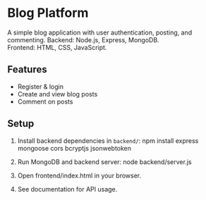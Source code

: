 # Blog Platform

A simple blog application with user authentication, posting, and commenting.
Backend: Node.js, Express, MongoDB.  
Frontend: HTML, CSS, JavaScript.

## Features

- Register & login
- Create and view blog posts
- Comment on posts

## Setup

1. Install backend dependencies in `backend/`:
   npm install express mongoose cors bcryptjs jsonwebtoken

2. Run MongoDB and backend server:
   node backend/server.js

3. Open frontend/index.html in your browser.

4. See documentation for API usage.
